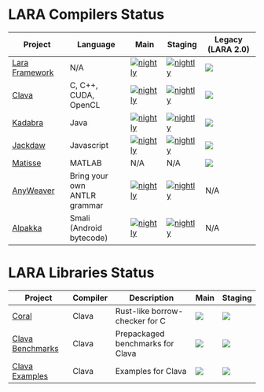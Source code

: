 # LARA Compilers Status

| Project | Language | Main | Staging | Legacy (LARA 2.0) |
| ------- | -------- | ---- | ------- | ----------------- |
| [Lara Framework](https://github.com/specs-feup/lara-framework) | N/A | [![nightly](https://github.com/specs-feup/lara-framework/actions/workflows/nightly.yml/badge.svg?branch=master)](https://github.com/specs-feup/lara-framework/actions/workflows/nightly.yml) | [![nightly](https://github.com/specs-feup/lara-framework/actions/workflows/nightly.yml/badge.svg?branch=staging)](https://github.com/specs-feup/lara-framework/actions/workflows/nightly.yml) | ![](https://github.com/specs-feup/lara-framework/actions/workflows/ant-lara-2.0-legacy.yml/badge.svg) |
| [Clava](https://github.com/specs-feup/clava)                   | C, C++,<br> CUDA, OpenCL | [![nightly](https://github.com/specs-feup/clava/actions/workflows/nightly.yml/badge.svg?branch=master)](https://github.com/specs-feup/clava/actions/workflows/nightly.yml) | [![nightly](https://github.com/specs-feup/clava/actions/workflows/nightly.yml/badge.svg?branch=staging)](https://github.com/specs-feup/clava/actions/workflows/nightly.yml) | ![](https://github.com/specs-feup/clava/actions/workflows/ant-lara-2.0-legacy.yml/badge.svg) |
| [Kadabra](https://github.com/specs-feup/kadabra)               | Java | [![nightly](https://github.com/specs-feup/kadabra/actions/workflows/nightly.yml/badge.svg?branch=master)](https://github.com/specs-feup/kadabra/actions/workflows/nightly.yml) | [![nightly](https://github.com/specs-feup/kadabra/actions/workflows/nightly.yml/badge.svg?branch=staging)](https://github.com/specs-feup/kadabra/actions/workflows/nightly.yml) | ![](https://github.com/specs-feup/kadabra/actions/workflows/ant-lara-2.0-legacy.yml/badge.svg) |
| [Jackdaw](https://github.com/specs-feup/jsweaver)              | Javascript | [![nightly](https://github.com/specs-feup/jsweaver/actions/workflows/nightly.yml/badge.svg?branch=master)](https://github.com/specs-feup/jsweaver/actions/workflows/nightly.yml) | [![nightly](https://github.com/specs-feup/jsweaver/actions/workflows/nightly.yml/badge.svg?branch=staging)](https://github.com/specs-feup/jsweaver/actions/workflows/nightly.yml) | ![](https://github.com/specs-feup/jsweaver/actions/workflows/ant-lara-2.0-legacy.yml/badge.svg) |
| [Matisse](https://github.com/specs-feup/matisse)               | MATLAB | N/A | N/A | ![](https://github.com/specs-feup/matisse/actions/workflows/ant-lara-2.0-legacy.yml/badge.svg) |
| [AnyWeaver](https://github.com/specs-feup/anyweaver)           | Bring your own<br> ANTLR grammar | [![nightly](https://github.com/specs-feup/anyweaver/actions/workflows/nightly.yml/badge.svg?branch=main)](https://github.com/specs-feup/anyweaver/actions/workflows/nightly.yml) | [![nightly](https://github.com/specs-feup/anyweaver/actions/workflows/nightly.yml/badge.svg?branch=staging)](https://github.com/specs-feup/anyweaver/actions/workflows/nightly.yml) | N/A |
| [Alpakka](https://github.com/specs-feup/alpakka)               | Smali<br> (Android bytecode) | [![nightly](https://github.com/specs-feup/alpakka/actions/workflows/nightly.yml/badge.svg?branch=main)](https://github.com/specs-feup/alpakka/actions/workflows/nightly.yml) | [![nightly](https://github.com/specs-feup/alpakka/actions/workflows/nightly.yml/badge.svg?branch=staging)](https://github.com/specs-feup/alpakka/actions/workflows/nightly.yml) | N/A |


# LARA Libraries Status

| Project | Compiler | Description | Main | Staging |
| ------- | -------- | ----------- | ---- | ------- |
[Coral](https://github.com/specs-feup/coral) | Clava | Rust-like borrow-checker for C | ![](https://github.com/specs-feup/coral/actions/workflows/main.yml/badge.svg) | ![](https://github.com/specs-feup/coral/actions/workflows/staging.yml/badge.svg) |
[Clava Benchmarks](https://github.com/specs-feup/clava-benchmarks-tests) | Clava | Prepackaged benchmarks for Clava | ![](https://github.com/specs-feup/clava-benchmarks-tests/actions/workflows/main.yml/badge.svg) | ![](https://github.com/specs-feup/clava-benchmarks-tests/actions/workflows/staging.yml/badge.svg) |
[Clava Examples](https://github.com/specs-feup/clava-examples) | Clava | Examples for Clava | ![](https://github.com/specs-feup/clava-examples/actions/workflows/main.yml/badge.svg) | ![](https://github.com/specs-feup/clava-examples/actions/workflows/staging.yml/badge.svg) |
